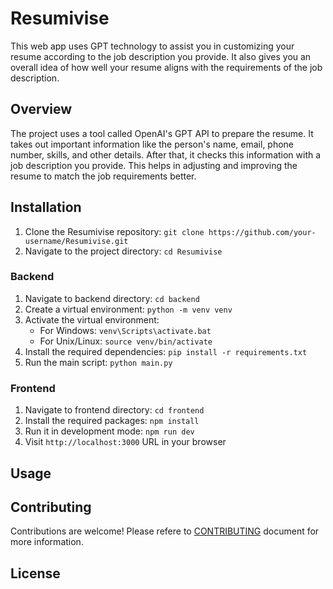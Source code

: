 # Resumivise

This web app uses GPT technology to assist you in customizing your resume according to the job description you provide. It also gives you an overall idea of how well your resume aligns with the requirements of the job description.

## Overview

The project uses a tool called OpenAI's GPT API to prepare the resume. It takes out important information like the person's name, email, phone number, skills, and other details. After that, it checks this information with a job description you provide. This helps in adjusting and improving the resume to match the job requirements better.

## Installation
1. Clone the Resumivise repository: `git clone https://github.com/your-username/Resumivise.git`
2. Navigate to the project directory: `cd Resumivise`

### Backend
   1. Navigate to backend directory: `cd backend`
   2. Create a virtual environment: `python -m venv venv`
   3. Activate the virtual environment:
      - For Windows: `venv\Scripts\activate.bat`
      - For Unix/Linux: `source venv/bin/activate`
   4. Install the required dependencies: `pip install -r requirements.txt`
   5. Run the main script: `python main.py`

### Frontend
1. Navigate to frontend directory: `cd frontend`
2. Install the required packages: `npm install`
3. Run it in development mode: `npm run dev`
4. Visit `http://localhost:3000` URL in your browser

## Usage


## Contributing
Contributions are welcome! 
Please refere to [CONTRIBUTING](CONTRIBUTING.md) document for more information. 


## License